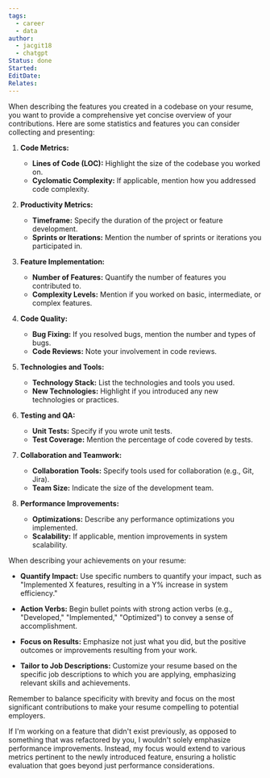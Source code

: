 ```yaml
---
tags:
  - career
  - data
author:
  - jacgit18
  - chatgpt
Status: done
Started: 
EditDate: 
Relates:
---
```

When describing the features you created in a codebase on your resume, you want to provide a comprehensive yet concise overview of your contributions. Here are some statistics and features you can consider collecting and presenting:  
  
1. **Code Metrics:**  
	- **Lines of Code (LOC):** Highlight the size of the codebase you worked on.  
	- **Cyclomatic Complexity:** If applicable, mention how you addressed code complexity.  
  
2. **Productivity Metrics:**  
	- **Timeframe:** Specify the duration of the project or feature development.  
	- **Sprints or Iterations:** Mention the number of sprints or iterations you participated in.  
  
3. **Feature Implementation:**  
	- **Number of Features:** Quantify the number of features you contributed to.  
	- **Complexity Levels:** Mention if you worked on basic, intermediate, or complex features.  
  
4. **Code Quality:**  
	- **Bug Fixing:** If you resolved bugs, mention the number and types of bugs.  
	- **Code Reviews:** Note your involvement in code reviews.  
	  
5. **Technologies and Tools:**  
	- **Technology Stack:** List the technologies and tools you used.  
	- **New Technologies:** Highlight if you introduced any new technologies or practices.  
  
6. **Testing and QA:**  
	- **Unit Tests:** Specify if you wrote unit tests.  
	- **Test Coverage:** Mention the percentage of code covered by tests.  
	  
7. **Collaboration and Teamwork:**  
	- **Collaboration Tools:** Specify tools used for collaboration (e.g., Git, Jira).  
	- **Team Size:** Indicate the size of the development team.  
	  
8. **Performance Improvements:**  
	- **Optimizations:** Describe any performance optimizations you implemented.  
	- **Scalability:** If applicable, mention improvements in system scalability.  
	  
When describing your achievements on your resume:  
  
- **Quantify Impact:** Use specific numbers to quantify your impact, such as "Implemented X features, resulting in a Y% increase in system efficiency."  
  
- **Action Verbs:** Begin bullet points with strong action verbs (e.g., "Developed," "Implemented," "Optimized") to convey a sense of accomplishment.  
  
- **Focus on Results:** Emphasize not just what you did, but the positive outcomes or improvements resulting from your work.  
  
- **Tailor to Job Descriptions:** Customize your resume based on the specific job descriptions to which you are applying, emphasizing relevant skills and achievements.  
  
Remember to balance specificity with brevity and focus on the most significant contributions to make your resume compelling to potential employers.


If I'm working on a feature that didn't exist previously, as opposed to something that was refactored by you, I wouldn't solely emphasize performance improvements. Instead, my focus would extend to various metrics pertinent to the newly introduced feature, ensuring a holistic evaluation that goes beyond just performance considerations.